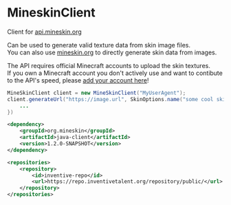 # MineskinClient

Client for [api.mineskin.org](https://mineskin.org)

Can be used to generate valid texture data from skin image files.  
You can also use [mineskin.org](https://mineskin.org) to directly generate skin data from images.

The API requires official Minecraft accounts to upload the skin textures.  
If you own a Minecraft account you don't actively use and want to contibute to the API's speed,
please [add your account here]([https://inventivetalent.org/contact](https://mineskin.org/account))!

```java
MineSkinClient client = new MineSkinClient("MyUserAgent");
client.generateUrl("https://image.url", SkinOptions.name("some cool skin")).thenAccept(skin -> {
    ...
})
```  


```xml
<dependency>
    <groupId>org.mineskin</groupId>
    <artifactId>java-client</artifactId>
    <version>1.2.0-SNAPSHOT</version>
</dependency>
```
```xml
<repositories>
    <repository>
        <id>inventive-repo</id>
        <url>https://repo.inventivetalent.org/repository/public/</url>
    </repository>
</repositories>
```
